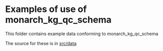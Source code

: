 # Examples of use of monarch_kg_qc_schema

This folder contains example data conforming to monarch_kg_qc_schema

The source for these is in [src/data](../src/data/examples)
